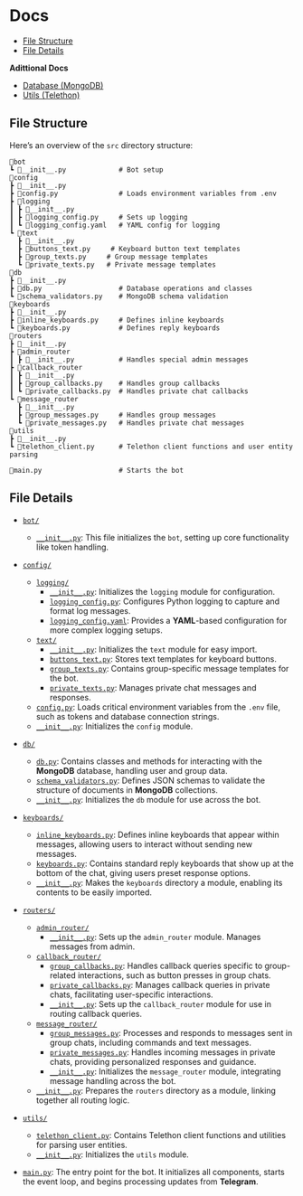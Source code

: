 # Docs
- [File Structure](#file-structure)
- [File Details](#file-details)

**Adittional Docs**
- [Database (MongoDB)](db/README.md)
- [Utils (Telethon)](utils/README.md)

## File Structure
Here’s an overview of the `src` directory structure:

```plaintext
📂bot
┗ 📜__init__.py             # Bot setup
📂config
┣ 📜__init__.py 
┣ 📜config.py               # Loads environment variables from .env
┣ 📂logging
┃ ┣ 📜__init__.py           
┃ ┣ 📜logging_config.py     # Sets up logging
┃ ┗ 📜logging_config.yaml   # YAML config for logging
┗ 📂text
  ┣ 📜__init__.py          
  ┣ 📜buttons_text.py     # Keyboard button text templates
  ┣ 📜group_texts.py     # Group message templates
  ┗ 📜private_texts.py   # Private message templates
📂db
┣ 📜__init__.py  
┣ 📜db.py                   # Database operations and classes
┗ 📜schema_validators.py    # MongoDB schema validation           
📂keyboards
┣ 📜__init__.py  
┣ 📜inline_keyboards.py     # Defines inline keyboards
┗ 📜keyboards.py            # Defines reply keyboards       
📂routers
┣ 📜__init__.py  
┣ 📂admin_router
┃ ┣ 📜__init__.py           # Handles special admin messages
┣ 📂callback_router
┃ ┣ 📜__init__.py  
┃ ┣ 📜group_callbacks.py    # Handles group callbacks
┃ ┗ 📜private_callbacks.py  # Handles private chat callbacks         
┗ 📂message_router
  ┣ 📜__init__.py  
  ┣ 📜group_messages.py     # Handles group messages
  ┗ 📜private_messages.py   # Handles private chat messages
📂utils
┣ 📜__init__.py  
┗ 📜telethon_client.py      # Telethon client functions and user entity parsing         

📜main.py                   # Starts the bot
```

## File Details

- [`bot/`](./bot)
  - [`__init__.py`](./bot/__init__.py): This file initializes the `bot`, setting up core functionality like token handling.

- [`config/`](./config)
  - [`logging/`](./config/logging)
    - [`__init__.py`](./config/logging/__init__.py): Initializes the `logging` module for configuration.
    - [`logging_config.py`](config/logging/logging_config.py): Configures Python logging to capture and format log messages.
    - [`logging_config.yaml`](config/logging/logging_config.yaml): Provides a **YAML**-based configuration for more complex logging setups.
  - [`text/`](./config/text)
    - [`__init__.py`](./config/text/__init__.py): Initializes the `text` module for easy import.
    - [`buttons_text.py`](./config/text/buttons_text.py): Stores text templates for keyboard buttons.
    - [`group_texts.py`](./config/text/group_texts.py): Contains group-specific message templates for the bot.
    - [`private_texts.py`](./config/text/private_texts.py): Manages private chat messages and responses.
  - [`config.py`](./config/config.py): Loads critical environment variables from the `.env` file, such as tokens and database connection strings.
  - [`__init__.py`](./config/logging/__init__.py): Initializes the `config` module.
  
- [`db/`](./db)
  - [`db.py`](./db/db.py): Contains classes and methods for interacting with the **MongoDB** database, handling user and group data.
  - [`schema_validators.py`](./db/schema_validators.py): Defines JSON schemas to validate the structure of documents in **MongoDB** collections.
  - [`__init__.py`](./db/__init__.py): Initializes the `db` module for use across the bot.

- [`keyboards/`](./keyboards)
  - [`inline_keyboards.py`](./keyboards/inline_keyboards.py): Defines inline keyboards that appear within messages, allowing users to interact without sending new messages.
  - [`keyboards.py`](./keyboards/keyboards.py): Contains standard reply keyboards that show up at the bottom of the chat, giving users preset response options.
  - [`__init__.py`](./keyboards/__init__.py): Makes the `keyboards` directory a module, enabling its contents to be easily imported.

- [`routers/`](./routers)
  - [`admin_router/`](./routers/admin_router)
    - [`__init__.py`](./routers/callback_routers/__init__.py): Sets up the `admin_router` module. Manages messages from admin.
  - [`callback_router/`](./routers/callback_router)
    - [`group_callbacks.py`](./routers/callback_routers/group_callbacks.py): Handles callback queries specific to group-related interactions, such as button presses in group chats.
    - [`private_callbacks.py`](./routers/callback_routers/private_callbacks.py): Manages callback queries in private chats, facilitating user-specific interactions.
    - [`__init__.py`](./routers/callback_routers/__init__.py): Sets up the `callback_router` module for use in routing callback queries.
  - [`message_router/`](./routers/message_router)
    - [`group_messages.py`](./routers/message_routers/group_messages.py): Processes and responds to messages sent in group chats, including commands and text messages.
    - [`private_messages.py`](./routers/message_routers/private_messages.py): Handles incoming messages in private chats, providing personalized responses and guidance.
    - [`__init__.py`](./routers/message_routers/__init__.py): Initializes the `message_router` module, integrating message handling across the bot.
  - [`__init__.py`](./routers/__init__.py): Prepares the `routers` directory as a module, linking together all routing logic.

- [`utils/`](./utils)
  - [`telethon_client.py`](./utils/telethon_client.py): Contains Telethon client functions and utilities for parsing user entities.
  - [`__init__.py`](./utils/__init__.py): Initializes the `utils` module.

- [`main.py`](./main.py): The entry point for the bot. It initializes all components, starts the event loop, and begins processing updates from **Telegram**.